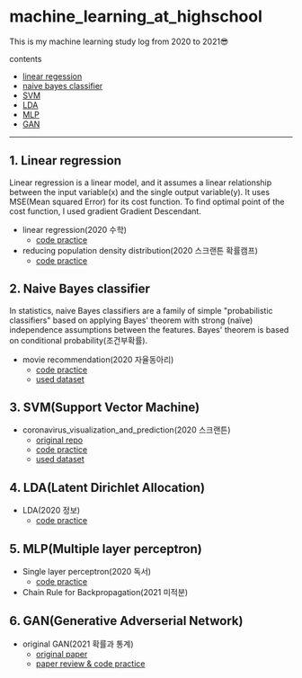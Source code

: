 # machine_learning_at_highschool
This is my machine learning study log from 2020 to 2021😎

contents
- [linear regession](https://github.com/eunjijeon11/machine_learning_at_highschool#1-linear-regression)    
- [naive bayes classifier](https://github.com/eunjijeon11/machine_learning_at_highschool#2-naive-bayes-classifier)  
- [SVM](https://github.com/eunjijeon11/machine_learning_at_highschool#3-svmsupport-vector-machine)  
- [LDA](https://github.com/eunjijeon11/machine_learning_at_highschool#4-ldalatent-dirichlet-allocation)  
- [MLP](https://github.com/eunjijeon11/machine_learning_at_highschool#5-mlpmultiple-layer-perceptron)
- [GAN](https://github.com/eunjijeon11/machine_learning_at_highschool#6-gangenerative-adverserial-network)

---------------------------------------------------------------
## 1. Linear regression  
Linear regression is a linear model, and it assumes a linear relationship between the input variable(x) and the single output variable(y). It uses MSE(Mean squared Error) for its cost function. To find optimal point of the cost function, I used gradient Gradient Descendant.
- linear regression(2020 수학)
    - [code practice](https://github.com/eunjijeon11/machine_learning_at_highschool/blob/master/linear_regression/%EC%84%A0%ED%98%95%ED%9A%8C%EA%B7%80/%EC%84%A0%ED%98%95%ED%9A%8C%EA%B7%80.py)  
- reducing population density distribution(2020 스크랜튼 확률캠프)
    - [code practice](https://github.com/eunjijeon11/machine_learning_at_highschool/blob/master/linear_regression/%EC%9D%B8%EA%B5%AC-%EC%9D%B8%EA%B5%AC%EB%B0%80%EB%8F%84/population_density.py)  

## 2. Naive Bayes classifier 
In statistics, naive Bayes classifiers are a family of simple "probabilistic classifiers" based on applying Bayes' theorem with strong (naïve) independence assumptions between the features. Bayes' theorem is based on conditional probability(조건부확률).  
- movie recommendation(2020 자율동아리)
    - [code practice](https://github.com/eunjijeon11/machine_learning_at_highschool/blob/master/naive_bayes/movie_recommend/movie_recommendation.py)
    - [used dataset](https://github.com/eunjijeon11/machine_learning_at_highschool/blob/master/naive_bayes/movie_recommend/tmdb_5000_movies.csv)

## 3. SVM(Support Vector Machine)  
- coronavirus_visualization_and_prediction(2020 스크랜튼)
    - [original repo](https://github.com/therealcyberlord/coronavirus_visualization_and_prediction)
    - [code practice](https://github.com/eunjijeon11/machine_learning_at_highschool/blob/master/SVM/coronavirus_visualization_and_prediction/coronavirus-covid-19-visualization-prediction.ipynb)
    - [used dataset](https://github.com/eunjijeon11/machine_learning_at_highschool/blob/master/SVM/coronavirus_visualization_and_prediction/corona_south_korea.csv)

## 4. LDA(Latent Dirichlet Allocation)
- LDA(2020 정보)
    - [code practice](https://github.com/eunjijeon11/machine_learning_at_highschool/blob/master/LDA/LDA.ipynb)

## 5. MLP(Multiple layer perceptron)
- Single layer perceptron(2020 독서)
    - [code practice](https://github.com/eunjijeon11/machine_learning_at_highschool/blob/master/MLP/perceptron/%EB%8B%A8%EC%B8%B5%20%ED%8D%BC%EC%85%89%ED%8A%B8%EB%A1%A0.py)
- Chain Rule for Backpropagation(2021 미적분)

## 6. GAN(Generative Adverserial Network)  
- original GAN(2021 확률과 통계)
    - [original paper](https://arxiv.org/abs/1406.2661)
    - [paper review & code practice](https://github.com/eunjijeon11/machine_learning_at_highschool/blob/master/GAN/GAN.ipynb)
